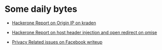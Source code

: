 # Some daily bytes 

- [ Hackerone Report on Origin IP on kraden ](https://hackerone.com/reports/1531183)

- [ Hackerone Report on host header injection and open redirect on omise ](https://hackerone.com/reports/1444675)

- [ Privacy Related issues on Facebook writeup ](https://medium.com/@RheyJuls/privacy-disclosure-on-facebook-lite-after-creating-a-post-b12a1cad8d8a)
